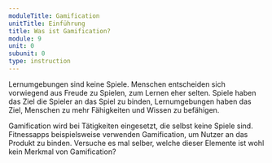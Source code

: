 ```yaml
---
moduleTitle: Gamification
unitTitle: Einführung
title: Was ist Gamification?
module: 9
unit: 0
subunit: 0
type: instruction
---
```


Lernumgebungen sind keine Spiele. Menschen entscheiden sich vorwiegend aus Freude zu Spielen, zum Lernen eher selten. Spiele haben das Ziel die Spieler an das Spiel zu binden, Lernumgebungen haben das Ziel, Menschen zu mehr Fähigkeiten und Wissen zu befähigen. 

Gamification wird bei Tätigkeiten eingesetzt, die selbst keine Spiele sind. Fitnessapps beispielsweise verwenden Gamification, um Nutzer an das Produkt zu binden. Versuche es mal selber, welche dieser Elemente ist wohl kein Merkmal von Gamification? 

<singlequestion id="18"></singlechoice>